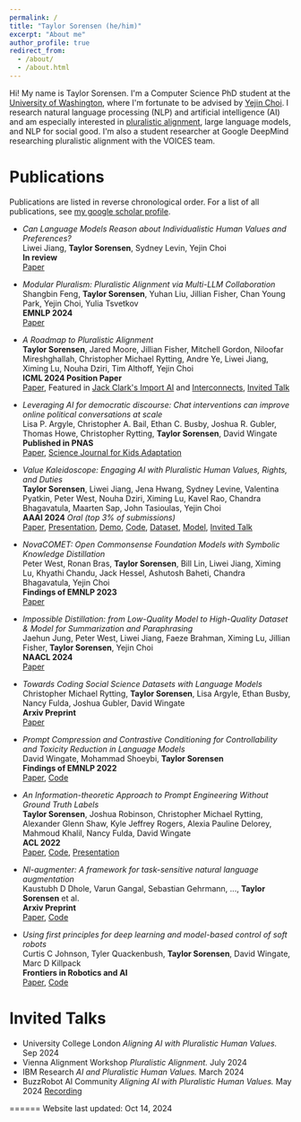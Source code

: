 ```yaml
---
permalink: /
title: "Taylor Sorensen (he/him)"
excerpt: "About me"
author_profile: true
redirect_from: 
  - /about/
  - /about.html
---
```

Hi! My name is Taylor Sorensen. I'm a Computer Science PhD student at the [University of Washington](https://www.cs.washington.edu), where I'm fortunate to be advised by [Yejin Choi](https://homes.cs.washington.edu/~yejin/). I research natural language processing (NLP) and artificial intelligence (AI) and am especially interested in [pluralistic alignment](https://arxiv.org/abs/2402.05070), large language models, and NLP for social good. I'm also a student researcher at Google DeepMind researching pluralistic alignment with the VOICES team.

Publications
======
Publications are listed in reverse chronological order. For a list of all publications, see [my google scholar profile](https://scholar.google.com/citations?hl=en&pli=1&user=dWaTwM4AAAAJ).

- _Can Language Models Reason about Individualistic Human Values and Preferences?_  
  Liwei Jiang, **Taylor Sorensen**, Sydney Levin, Yejin Choi  
  **In review**  
  [Paper](https://arxiv.org/abs/2410.03868)

- _Modular Pluralism: Pluralistic Alignment via Multi-LLM Collaboration_  
  Shangbin Feng, **Taylor Sorensen**, Yuhan Liu, Jillian Fisher, Chan Young Park, Yejin Choi, Yulia Tsvetkov  
  **EMNLP 2024**  
  [Paper](https://arxiv.org/abs/2406.15951)

- _A Roadmap to Pluralistic Alignment_  
  **Taylor Sorensen**, Jared Moore, Jillian Fisher, Mitchell Gordon, Niloofar Mireshghallah, Christopher Michael Rytting, Andre Ye, Liwei Jiang, Ximing Lu, Nouha Dziri, Tim Althoff, Yejin Choi  
  **ICML 2024 Position Paper**  
  [Paper](https://arxiv.org/abs/2402.05070), Featured in [Jack Clark's Import AI](https://importai.substack.com/p/import-ai-360-guessing-emotions-drone)  and [Interconnects](https://www.interconnects.ai/p/reinventing-llm-alignment), [Invited Talk](https://www.youtube.com/watch?v=lEoBNBfNklI)

- _Leveraging AI for democratic discourse: Chat interventions can improve online political conversations at scale_  
  Lisa P. Argyle, Christopher A. Bail, Ethan C. Busby, Joshua R. Gubler, Thomas Howe, Christopher Rytting, **Taylor Sorensen**, David Wingate  
  **Published in PNAS**  
  [Paper](https://www.pnas.org/doi/10.1073/pnas.2311627120), [Science Journal for Kids Adaptation](https://www.sciencejournalforkids.org/articles/how-can-ai-make-online-chats-kinder/)

- _Value Kaleidoscope: Engaging AI with Pluralistic Human Values, Rights, and Duties_  
  **Taylor Sorensen**, Liwei Jiang, Jena Hwang, Sydney Levine, Valentina Pyatkin, Peter West, Nouha Dziri, Ximing Lu, Kavel Rao, Chandra Bhagavatula, Maarten Sap, John Tasioulas, Yejin Choi  
  **AAAI 2024**  _Oral (top 3% of submissions)_    
  [Paper](https://ojs.aaai.org/index.php/AAAI/article/view/29970), [Presentation](https://underline.io/lecture/93113-value-kaleidoscope-engaging-ai-with-pluralistic-human-values-rights-and-duties), [Demo](https://kaleido.allen.ai/), [Code](https://github.com/tsor13/kaleido), [Dataset](https://huggingface.co/datasets/tsor13/ValuePrism), [Model](https://huggingface.co/tsor13/kaleido-xl), [Invited Talk](https://www.youtube.com/watch?v=lEoBNBfNklI)

<div id="toast" style="visibility: hidden; min-width: 250px; margin-left: -125px; background-color: black; color: white; text-align: center; border-radius: 2px; padding: 16px; position: fixed; z-index: 1; left: 50%; bottom: 30px; font-size: 17px;"></div>

<script>
function copyToClipboard(text) {
  navigator.clipboard.writeText(text).then(function() {
    showToast(text);
  }, function(err) {
    console.error('Could not copy text: ', err);
  });
}

function showToast(text) {
  var toast = document.getElementById("toast");
  // toast.textContent = 'Citation copied to clipboard: ' + text; // Display the copied text
  toast.textContent = 'Citation copied to clipboard!'; // Display the copied text
  toast.style.visibility = "visible";
  setTimeout(function(){ toast.style.visibility = "hidden"; }, 1000);
}
</script>


- _NovaCOMET: Open Commonsense Foundation Models with Symbolic Knowledge Distillation_  
  Peter West, Ronan Bras, **Taylor Sorensen**, Bill Lin, Liwei Jiang, Ximing Lu, Khyathi Chandu, Jack Hessel, Ashutosh Baheti, Chandra Bhagavatula, Yejin Choi  
  **Findings of EMNLP 2023**   
  [Paper](https://aclanthology.org/2023.findings-emnlp.80/)

- _Impossible Distillation: from Low-Quality Model to High-Quality Dataset & Model for Summarization and Paraphrasing_  
  Jaehun Jung, Peter West, Liwei Jiang, Faeze Brahman, Ximing Lu, Jillian Fisher, **Taylor Sorensen**, Yejin Choi  
  **NAACL 2024**  
  [Paper](https://arxiv.org/abs/2305.16635)

- _Towards Coding Social Science Datasets with Language Models_  
  Christopher Michael Rytting, **Taylor Sorensen**, Lisa Argyle, Ethan Busby, Nancy Fulda, Joshua Gubler, David Wingate  
  **Arxiv Preprint**  
  [Paper](https://arxiv.org/abs/2306.02177)

- _Prompt Compression and Contrastive Conditioning for Controllability and Toxicity Reduction in Language Models_  
  David Wingate, Mohammad Shoeybi, **Taylor Sorensen**  
  **Findings of EMNLP 2022**   
  [Paper](https://aclanthology.org/2022.findings-emnlp.412/), [Code](https://github.com/BYU-PCCL/prompt-compression-contrastive-coding)

- _An Information-theoretic Approach to Prompt Engineering Without Ground Truth Labels_  
  **Taylor Sorensen**, Joshua Robinson, Christopher Michael Rytting, Alexander Glenn Shaw, Kyle Jeffrey Rogers, Alexia Pauline Delorey, Mahmoud Khalil, Nancy Fulda, David Wingate  
  **ACL 2022**  
  [Paper](https://aclanthology.org/2022.acl-long.60/), [Code](https://github.com/BYU-PCCL/information-theoretic-prompts), [Presentation](https://underline.io/events/284/sessions/10759/lecture/50282-long-an-information-theoretic-approach-to-prompt-engineering-without-ground-truth-labels)

- _Nl-augmenter: A framework for task-sensitive natural language augmentation_  
  Kaustubh D Dhole, Varun Gangal, Sebastian Gehrmann, ..., **Taylor Sorensen** et al.  
  **Arxiv Preprint**  
  [Paper](https://arxiv.org/pdf/2112.02721.pdf), [Code](https://github.com/GEM-benchmark/NL-Augmenter)

- _Using first principles for deep learning and model-based control of soft robots_  
  Curtis C Johnson, Tyler Quackenbush, **Taylor Sorensen**, David Wingate, Marc D Killpack  
  **Frontiers in Robotics and AI**  
  [Paper](https://www.frontiersin.org/articles/10.3389/frobt.2021.654398/full), [Code](https://github.com/BYU-PCCL/DL-MPC)

Invited Talks
======
- University College London _Aligning AI with Pluralistic Human Values._ Sep 2024
- Vienna Alignment Workshop _Pluralistic Alignment._ July 2024
- IBM Research _AI and Pluralistic Human Values._ March 2024
- BuzzRobot AI Community _Aligning AI with Pluralistic Human Values._ May 2024 [Recording](https://www.youtube.com/watch?v=lEoBNBfNklI)


======
Website last updated: Oct 14, 2024